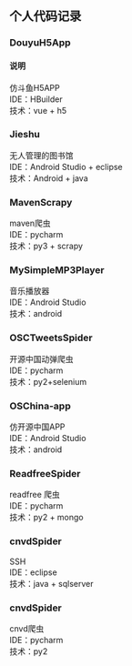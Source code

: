 ## 个人代码记录
### DouyuH5App
#### 说明  
仿斗鱼H5APP  
IDE：HBuilder  
技术：vue + h5  
### Jieshu
无人管理的图书馆  
IDE：Android Studio + eclipse  
技术：Android + java  
### MavenScrapy  
maven爬虫  
IDE：pycharm  
技术：py3 + scrapy  
### MySimpleMP3Player  
音乐播放器  
IDE：Android Studio  
技术：android  
### OSCTweetsSpider
开源中国动弹爬虫  
IDE：pycharm  
技术：py2+selenium  
### OSChina-app
仿开源中国APP  
IDE：Android Studio  
技术：android  
### ReadfreeSpider
readfree 爬虫  
IDE：pycharm  
技术：py2 + mongo  
### cnvdSpider
SSH  
IDE：eclipse  
技术：java + sqlserver  
### cnvdSpider
cnvd爬虫  
IDE：pycharm  
技术：py2  
